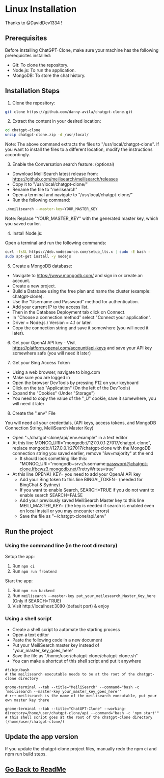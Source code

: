 # Linux Installation
Thanks to @DavidDev1334 !
##

## Prerequisites

Before installing ChatGPT-Clone, make sure your machine has the following prerequisites installed:

- Git: To clone the repository.
- Node.js: To run the application.
- MongoDB: To store the chat history.

## Installation Steps

1. Clone the repository:

```bash
git clone https://github.com/danny-avila/chatgpt-clone.git
```

2. Extract the content in your desired location:

```bash
cd chatgpt-clone
unzip chatgpt-clone.zip -d /usr/local/
```

Note: The above command extracts the files to "/usr/local/chatgpt-clone". If you want to install the files to a different location, modify the instructions accordingly.

3. Enable the Conversation search feature: (optional)

- Download MeiliSearch latest release from: https://github.com/meilisearch/meilisearch/releases
- Copy it to "/usr/local/chatgpt-clone/"
- Rename the file to "meilisearch"
- Open a terminal and navigate to "/usr/local/chatgpt-clone/"
- Run the following command:

```bash
./meilisearch --master-key=YOUR_MASTER_KEY
```

Note: Replace "YOUR_MASTER_KEY" with the generated master key, which you saved earlier.

4. Install Node.js:

Open a terminal and run the following commands:

```bash
curl -fsSL https://deb.nodesource.com/setup_lts.x | sudo -E bash -
sudo apt-get install -y nodejs
```

5. Create a MongoDB database:

- Navigate to https://www.mongodb.com/ and sign in or create an account.
- Create a new project.
- Build a Database using the free plan and name the cluster (example: chatgpt-clone).
- Use the "Username and Password" method for authentication.
- Add your current IP to the access list.
- Then in the Database Deployment tab click on Connect.
- In "Choose a connection method" select "Connect your application".
- Driver = Node.js / Version = 4.1 or later.
- Copy the connection string and save it somewhere (you will need it later).

6. Get your OpenAI API key - Visit https://platform.openai.com/account/api-keys and save your API key somewhere safe (you will need it later)

7. Get your Bing Access Token

- Using a web browser, navigate to bing.com
- Make sure you are logged in
- Open the browser DevTools by pressing F12 on your keyboard
- Click on the tab "Application" (On the left of the DevTools)
- Expand the "Cookies" (Under "Storage")
- You need to copy the value of the "_U" cookie, save it somewhere, you will need it later

8. Create the ".env" File

You will need all your credentials, (API keys, access tokens, and MongoDB Connection String, MeiliSearch Master Key)

- Open "~/chatgpt-clone/api/.env.example" in a text editor
- At this line MONGO_URI="mongodb://127.0.0.1:27017/chatgpt-clone", replace mongodb://127.0.0.1:27017/chatgpt-clone with the MongoDB connection string you saved earlier, remove "&w=majority" at the end
  - It should look something like this: "MONGO_URI="mongodb+srv://username:password@chatgpt-clone.lfbcwz3.mongodb.net/?retryWrites=true"
- At this line OPENAI_KEY= you need to add your OpenAI API key
  - Add your Bing token to this line BINGAI_TOKEN= (needed for BingChat & Sydney)
  - If you want to enable Search, SEARCH=TRUE if you do not want to enable search SEARCH=FALSE
  - Add your previously saved MeiliSearch Master key to this line MEILI_MASTER_KEY= (the key is needed if search is enabled even on local install or you may encounter errors)
  - Save the file as "~/chatgpt-clone/api/.env"

## Run the project

### Using the command line (in the root directory)
Setup the app:
1. Run `npm ci`
2. Run `npm run frontend`

Start the app:
1. Run `npm run backend`
2. Run `meilisearch --master-key put_your_meilesearch_Master_Key_here` (Only if SEARCH=TRUE)
3. Visit http://localhost:3080 (default port) & enjoy

### Using a shell script

- Create a shell script to automate the starting process
- Open a text editor
- Paste the following code in a new document
- Put your MeiliSearch master key instead of "your_master_key_goes_here"
- Save the file as "/home/user/chatgpt-clone/chatgpt-clone.sh"
- You can make a shortcut of this shell script and put it anywhere

```
#!/bin/bash
# the meilisearch executable needs to be at the root of the chatgpt-clone directory

gnome-terminal --tab --title="MeiliSearch" --command="bash -c 'meilisearch --master-key your_master_key_goes_here'"
# ↑↑↑ meilisearch is the name of the meilisearch executable, put your own master key there

gnome-terminal --tab --title="ChatGPT-Clone" --working-directory=/home/user/chatgpt-clone/api --command="bash -c 'npm start'"
# this shell script goes at the root of the chatgpt-clone directory (/home/user/chatgpt-clone/)
```

## Update the app version

If you update the chatgpt-clone project files, manually redo the npm ci and npm run build steps.

##


## [Go Back to ReadMe](../../README.md)

